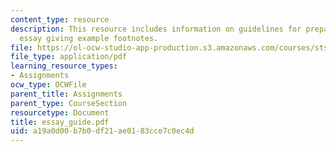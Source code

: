 ```yaml
---
content_type: resource
description: This resource includes information on guidelines for preparing a scholarly
  essay giving example footnotes.
file: https://ol-ocw-studio-app-production.s3.amazonaws.com/courses/sts-001-technology-in-american-history-spring-2006/a19a0d00b7b0df21ae0183cce7c0ec4d_essay_guide.pdf
file_type: application/pdf
learning_resource_types:
- Assignments
ocw_type: OCWFile
parent_title: Assignments
parent_type: CourseSection
resourcetype: Document
title: essay_guide.pdf
uid: a19a0d00-b7b0-df21-ae01-83cce7c0ec4d
---
```

